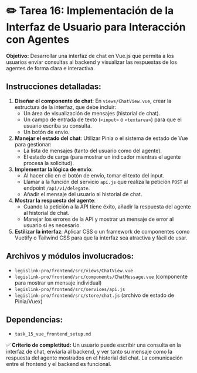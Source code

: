 # ✏️ Tarea 16: Implementación de la Interfaz de Usuario para Interacción con Agentes

**Objetivo:** Desarrollar una interfaz de chat en Vue.js que permita a los usuarios enviar consultas al backend y visualizar las respuestas de los agentes de forma clara e interactiva.

## Instrucciones detalladas:
1.  **Diseñar el componente de chat**: En `views/ChatView.vue`, crear la estructura de la interfaz, que debe incluir:
    -   Un área de visualización de mensajes (historial de chat).
    -   Un campo de entrada de texto (`<input>` o `<textarea>`) para que el usuario escriba su consulta.
    -   Un botón de envío.
2.  **Manejar el estado del chat**: Utilizar Pinia o el sistema de estado de Vue para gestionar:
    -   La lista de mensajes (tanto del usuario como del agente).
    -   El estado de carga (para mostrar un indicador mientras el agente procesa la solicitud).
3.  **Implementar la lógica de envío**:
    -   Al hacer clic en el botón de envío, tomar el texto del input.
    -   Llamar a la función del servicio `api.js` que realiza la petición `POST` al endpoint `/api/v1/delegate`.
    -   Añadir el mensaje del usuario al historial de chat.
4.  **Mostrar la respuesta del agente**:
    -   Cuando la petición a la API tiene éxito, añadir la respuesta del agente al historial de chat.
    -   Manejar los errores de la API y mostrar un mensaje de error al usuario si es necesario.
5.  **Estilizar la interfaz**: Aplicar CSS o un framework de componentes como Vuetify o Tailwind CSS para que la interfaz sea atractiva y fácil de usar.

## Archivos y módulos involucrados:
-   `legislink-pro/frontend/src/views/ChatView.vue`
-   `legislink-pro/frontend/src/components/ChatMessage.vue` (componente para mostrar un mensaje individual)
-   `legislink-pro/frontend/src/services/api.js`
-   `legislink-pro/frontend/src/store/chat.js` (archivo de estado de Pinia/Vuex)

## Dependencias:
-   `task_15_vue_frontend_setup.md`

✅ **Criterio de completitud:** Un usuario puede escribir una consulta en la interfaz de chat, enviarla al backend, y ver tanto su mensaje como la respuesta del agente mostrados en el historial del chat. La comunicación entre el frontend y el backend es funcional. 